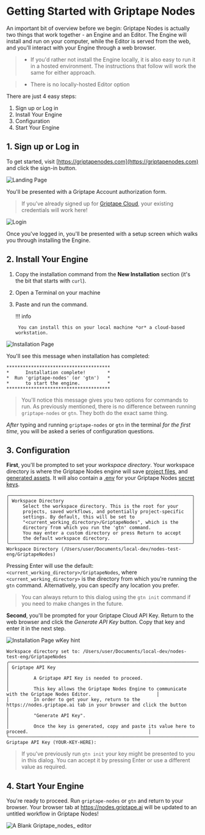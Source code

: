 # Getting Started with Griptape Nodes

An important bit of overview before we begin: Griptape Nodes is actually two things that work together - an Engine and an Editor. The Engine will install and run on your computer, while the Editor is served from the web, and you'll interact with your Engine through a web browser.

> - If you'd rather not install the Engine locally, it is also easy to run it in a hosted environment. The instructions that follow will work the same for either approach.

> - There is no locally-hosted Editor option

There are just 4 easy steps:

1. Sign up or Log in
1. Install Your Engine
1. Configuration
1. Start Your Engine

## 1. Sign up or Log in

To get started, visit [https://griptapenodes.com](https://griptapenodes.com) and click the sign-in button.

![Landing Page](assets/img/getting_started/getting_started-nodes_landing_page.png)

You'll be presented with a Griptape Account authorization form.

> If you've already signed up for [Griptape Cloud](https://cloud.griptape.ai), your existing credentials will work here!

![Login](assets/img/getting_started/getting_started-login.png)

Once you've logged in, you'll be presented with a setup screen which walks you through installing the Engine.

## 2. Install Your Engine

1. Copy the installation command from the **New Installation** section (it's the bit that starts with `curl`).

1. Open a Terminal on your machine

1. Paste and run the command.

    !!! info

        You can install this on your local machine *or* a cloud-based workstation.

![Installation Page](assets/img/getting_started/getting_started-installation_page.webp)

You'll see this message when installation has completed:

```
**************************************
*      Installation complete!        *
*  Run 'griptape-nodes' (or 'gtn')   *
*      to start the engine.          *
**************************************
```

> You'll notice this message gives you two options for commands to run. As previously mentioned, there is no difference between running `griptape-nodes` or `gtn`. They both do the exact same thing.

*After* typing and running `griptape-nodes` or `gtn` in the terminal *for the first time*, you will be asked a series of configuration questions.

## 3. Configuration

**First**, you'll be prompted to set your *workspace directory*. Your workspace directory is where the Griptape Nodes engine will save [project files](./reference/glossary.md#project-files), and [generated assets](./reference/glossary.md#generated-assets). It will also contain a [.env](./reference/glossary.md#.env) for your Griptape Nodes [secret keys](./reference/glossary.md#secret-keys).

```
╭───────────────────────────────────────────────────────────────────╮
│ Workspace Directory                                               │
│     Select the workspace directory. This is the root for your     │
│     projects, saved workflows, and potentially project-specific   │
│     settings. By default, this will be set to                     │
│     "<current_working_directory>/GriptapeNodes", which is the     │
│     directory from which you run the 'gtn' command.               │
│     You may enter a custom directory or press Return to accept    │
│     the default workspace directory.                              │
╰───────────────────────────────────────────────────────────────────╯
Workspace Directory (/Users/user/Documents/local-dev/nodes-test-eng/GriptapeNodes)
```

Pressing Enter will use the default: `<current_working_directory>/GriptapeNodes`, where `<current_working_directory>` is the directory from which you're running the `gtn` command. Alternatively, you can specify any location you prefer.

> You can always return to this dialog using the `gtn init` command if you need to make changes in the future.

**Second**, you'll be prompted for your Griptape Cloud API Key. Return to the web browser and click the *Generate API Key* button. Copy that key and enter it in the next step.

![Installation Page wKey hint](assets/img/getting_started/getting_started-installation_page_key_hint.png)

```
Workspace directory set to: /Users/user/Documents/local-dev/nodes-test-eng/GriptapeNodes
╭─────────────────────────────────────────────────────────────────────────────────────────────────────────────────────────╮
│ Griptape API Key                                                                                                        │
│         A Griptape API Key is needed to proceed.                                                                        │
│         This key allows the Griptape Nodes Engine to communicate with the Griptape Nodes Editor.                        │
│         In order to get your key, return to the https://nodes.griptape.ai tab in your browser and click the button      │
│         "Generate API Key".                                                                                             │
│         Once the key is generated, copy and paste its value here to proceed.                                            │
╰─────────────────────────────────────────────────────────────────────────────────────────────────────────────────────────╯
Griptape API Key (YOUR-KEY-HERE):
```

> If you've previously run `gtn init` your key might be presented to you in this dialog. You can accept it by pressing Enter or use a different value as required.

## 4. Start Your Engine

You're ready to proceed. Run `griptape-nodes` or `gtn` and return to your browser. Your browser tab at https://nodes.griptape.ai will be updated to an untitled workflow in Griptape Nodes!

![A Blank Griptape_nodes_ editor](assets/img/getting_started/getting_started-blank_editor.png)
